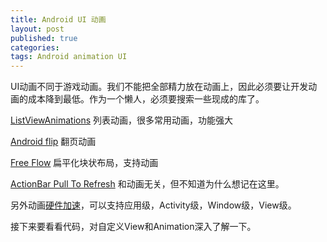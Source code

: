 ```yaml
---
title: Android UI 动画
layout: post
published: true
categories: 
tags: Android animation UI
---
```


UI动画不同于游戏动画。我们不能把全部精力放在动画上，因此必须要让开发动画的成本降到最低。作为一个懒人，必须要搜索一些现成的库了。

[ListViewAnimations](https://github.com/nhaarman/ListViewAnimations) 列表动画，很多常用动画，功能强大

[Android flip](https://github.com/openaphid/android-flip) 翻页动画

[Free Flow](https://github.com/Comcast/FreeFlow) 扁平化块状布局，支持动画

[ActionBar Pull To Refresh](https://github.com/chrisbanes/ActionBar-PullToRefresh) 和动画无关，但不知道为什么想记在这里。

另外动画[硬件加速](http://developer.android.com/guide/topics/graphics/hardware-accel.html)，可以支持应用级，Activity级，Window级，View级。

接下来要看看代码，对自定义View和Animation深入了解一下。
